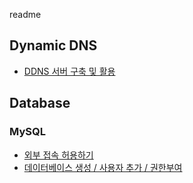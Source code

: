 readme

## Dynamic DNS

- [DDNS 서버 구축 및 활용](ddns_server.md)

## Database

### MySQL

- [외부 접속 허용하기](database/mysql/allow_external_access.md)
- [데이터베이스 생성 / 사용자 추가 / 권한부여](database/mysql/create_db_n_user.md)

